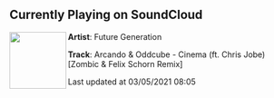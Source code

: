 ## Currently Playing on SoundCloud

[<img align="left" width="100" src="https://i1.sndcdn.com/artworks-3sBP3097nyH1zt0g-sVNz7A-t500x500.jpg">](https://soundcloud.com/futuregenerationofficial/arcando-oddcube-cinema-ft-chris-jobe-zombic-felix-schorn-remix)

**Artist**: Future Generation 

**Track**: Arcando & Oddcube - Cinema (ft. Chris Jobe) [Zombic & Felix Schorn Remix]

Last updated at 03/05/2021 08:05
